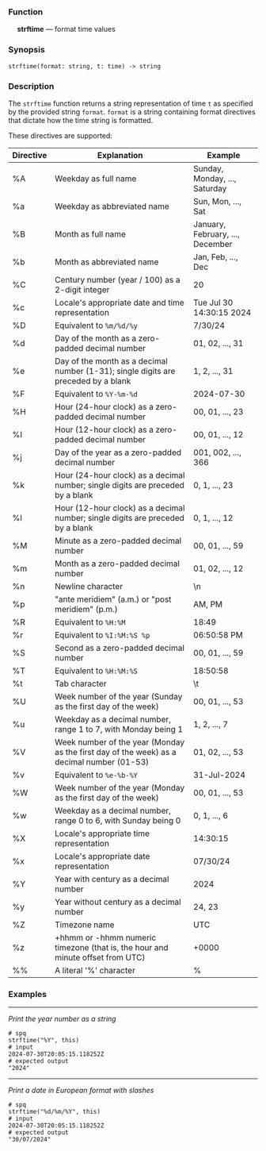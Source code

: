 ### Function

&emsp; **strftime** &mdash; format time values

### Synopsis
```
strftime(format: string, t: time) -> string
```

### Description
The `strftime` function returns a string representation of time `t`
as specified by the provided string `format`. `format` is a string
containing format directives that dictate how the time string is
formatted.

These directives are supported:

| Directive | Explanation | Example |
|-----------|-------------|---------|
| %A | Weekday as full name | Sunday, Monday, ..., Saturday |
| %a | Weekday as abbreviated name | Sun, Mon, ..., Sat |
| %B | Month as full name | January, February, ..., December |
| %b | Month as abbreviated name | Jan, Feb, ..., Dec |
| %C | Century number (year / 100) as a 2-digit integer | 20 |
| %c | Locale's appropriate date and time representation | Tue Jul 30 14:30:15 2024 |
| %D | Equivalent to `%m/%d/%y` | 7/30/24 |
| %d | Day of the month as a zero-padded decimal number | 01, 02, ..., 31 |
| %e | Day of the month as a decimal number (1-31); single digits are preceded by a blank | 1, 2, ..., 31 |
| %F | Equivalent to `%Y-%m-%d` | 2024-07-30 |
| %H | Hour (24-hour clock) as a zero-padded decimal number | 00, 01, ..., 23 |
| %I | Hour (12-hour clock) as a zero-padded decimal number | 00, 01, ..., 12 |
| %j | Day of the year as a zero-padded decimal number | 001, 002, ..., 366 |
| %k | Hour (24-hour clock) as a decimal number; single digits are preceded by a blank | 0, 1, ..., 23 |
| %l | Hour (12-hour clock) as a decimal number; single digits are preceded by a blank | 0, 1, ..., 12 |
| %M | Minute as a zero-padded decimal number | 00, 01, ..., 59 |
| %m | Month as a zero-padded decimal number | 01, 02, ..., 12 |
| %n | Newline character | \n |
| %p | "ante meridiem" (a.m.) or "post meridiem" (p.m.) | AM, PM |
| %R | Equivalent to `%H:%M` | 18:49 |
| %r | Equivalent to `%I:%M:%S %p` | 06:50:58 PM |
| %S | Second as a zero-padded decimal number | 00, 01, ..., 59 |
| %T | Equivalent to `%H:%M:%S` | 18:50:58 |
| %t | Tab character | \t |
| %U | Week number of the year (Sunday as the first day of the week) | 00, 01, ..., 53 |
| %u | Weekday as a decimal number, range 1 to 7, with Monday being 1 | 1, 2, ..., 7 |
| %V | Week number of the year (Monday as the first day of the week) as a decimal number (01-53) | 01, 02, ..., 53 |
| %v | Equivalent to `%e-%b-%Y` | 31-Jul-2024 |
| %W | Week number of the year (Monday as the first day of the week) | 00, 01, ..., 53 |
| %w | Weekday as a decimal number, range 0 to 6, with Sunday being 0 | 0, 1, ..., 6 |
| %X | Locale's appropriate time representation | 14:30:15 |
| %x | Locale's appropriate date representation | 07/30/24 |
| %Y | Year with century as a decimal number | 2024 |
| %y | Year without century as a decimal number | 24, 23 |
| %Z | Timezone name | UTC |
| %z | +hhmm or -hhmm numeric timezone (that is, the hour and minute offset from UTC) | +0000 |
| %% | A literal '%' character | % |

### Examples

---

_Print the year number as a string_

```mdtest-spq
# spq
strftime("%Y", this)
# input
2024-07-30T20:05:15.118252Z
# expected output
"2024"
```

---

_Print a date in European format with slashes_

```mdtest-spq
# spq
strftime("%d/%m/%Y", this)
# input
2024-07-30T20:05:15.118252Z
# expected output
"30/07/2024"
```
